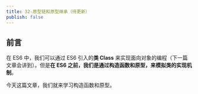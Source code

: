 ```yaml
---
title: 32-原型链和原型继承（待更新）
publish: false
---
```


<ArticleTopAd></ArticleTopAd>


## 前言

在 ES6 中，我们可以通过 ES6 引入的**类 Class** 来实现面向对象的编程（下一篇文章会讲到）。但是**在 ES6 之前，我们是通过构造函数和原型，来模拟类的实现机制**。

今天这篇文章，我们就来学习构造函数和原型。



